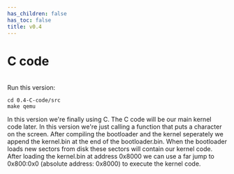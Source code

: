 ```yaml
---
has_children: false
has_toc: false
title: v0.4
---
```


# C code 
\
Run this version:
```
cd 0.4-C-code/src
make qemu
```

In this version we're finally using C. The C code will be our main kernel code later. In this version we're just calling a function that puts a character on the screen. After compiling the bootloader and the kernel seperately we append the kernel.bin at the end of the bootloader.bin. When the bootloader loads new sectors from disk these sectors will contain our kernel code. After loading the kernel.bin at address 0x8000 we can use a far jump to 0x800:0x0 (absolute address: 0x8000) to execute the kernel code.
